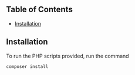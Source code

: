 ## Table of Contents

- [Installation](#installation)

## Installation

To run the PHP scripts provided, run the command

```sh
composer install
```
